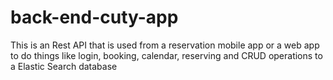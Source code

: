 # back-end-cuty-app
This is an Rest API that is used from a reservation mobile app or a web app to do things like login, booking, calendar, reserving and CRUD operations to a Elastic Search database
